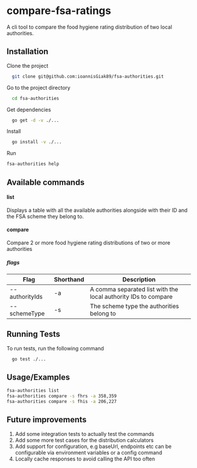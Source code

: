 
# compare-fsa-ratings

A cli tool to compare the food hygiene rating distribution
of two local authorities.



## Installation

Clone the project

```bash
  git clone git@github.com:ioannisGiak89/fsa-authorities.git
```

Go to the project directory

```bash
  cd fsa-authorities
```

Get dependencies

```bash
  go get -d -v ./...
```

Install

```bash
  go install -v ./...
```

Run

```bash
fsa-authorities help
```

## Available commands


#### list

Displays a table with all the available authorities alongside with their ID and the FSA scheme they belong to.

#### compare

Compare 2 or more food hygiene rating distributions
of two or more authorities

##### flags
| Flag        | Shorthand   | Description
| ----------- | ----------- | ----------
| --authorityIds      | -a       | A comma separated list with the local authority IDs to compare
| --schemeType   | -s        | The scheme type the authorities belong to

## Running Tests

To run tests, run the following command

```bash
  go test ./...
```

  
## Usage/Examples

```bash
fsa-authorities list
fsa-authorities compare -s fhrs -a 358,359
fsa-authorities compare -s fhis -a 206,227
```
## Future improvements

1. Add some integration tests to actually test the commands
1. Add some more test cases for the distribution calculators
1. Add support for configuration, e.g baseUrl, endpoints etc can be configurable via environment variables or a config command
1. Locally cache responses to avoid calling the API too often  

